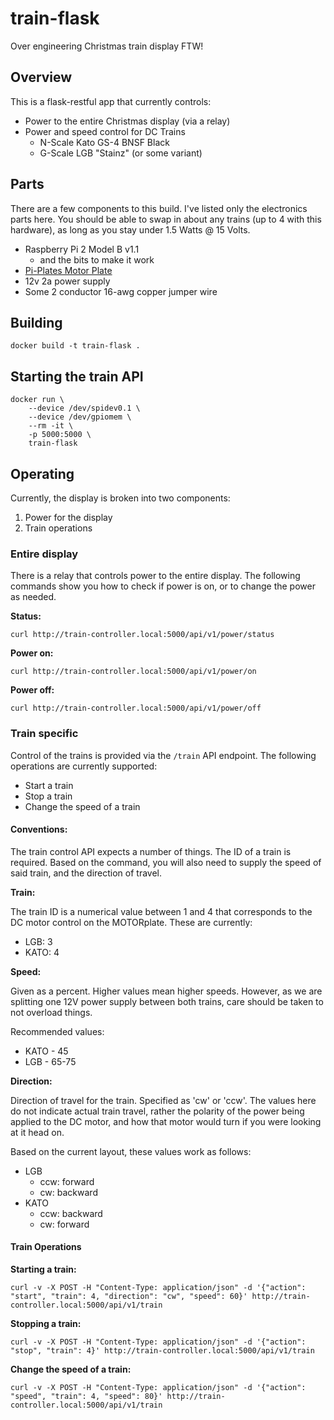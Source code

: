 # train-flask

Over engineering Christmas train display FTW!

## Overview

This is a flask-restful app that currently controls:

* Power to the entire Christmas display (via a relay)
* Power and speed control for DC Trains
    - N-Scale Kato GS-4 BNSF Black
    - G-Scale LGB "Stainz" (or some variant)

## Parts

There are a few components to this build. I've listed only the electronics parts here. You should be able to swap in about any trains (up to 4 with this hardware), as long as you stay under 1.5 Watts @ 15 Volts.

* Raspberry Pi 2 Model B v1.1
    - and the bits to make it work
* [Pi-Plates Motor Plate](http://pi-plates.com/motorr1/)
* 12v 2a power supply
* Some 2 conductor 16-awg copper jumper wire

## Building

```
docker build -t train-flask .
```

## Starting the train API

```
docker run \
    --device /dev/spidev0.1 \
    --device /dev/gpiomem \
    --rm -it \
    -p 5000:5000 \
    train-flask
```

## Operating

Currently, the display is broken into two components:

1. Power for the display
2. Train operations

### Entire display

There is a relay that controls power to the entire display. The following commands show you how to check if power is on, or to change the power as needed.

__Status:__
```
curl http://train-controller.local:5000/api/v1/power/status
```

__Power on:__
```
curl http://train-controller.local:5000/api/v1/power/on
```

__Power off:__
```
curl http://train-controller.local:5000/api/v1/power/off
```

### Train specific

Control of the trains is provided via the ```/train``` API endpoint. The following operations are currently supported:

* Start a train
* Stop a train
* Change the speed of a train

#### Conventions:

The train control API expects a number of things. The ID of a train is required. Based on the command, you will also need to supply the speed of said train, and the direction of travel.

__Train:__

The train ID is a numerical value between 1 and 4 that corresponds to the DC motor control on the MOTORplate. These are currently:

* LGB:      3
* KATO:     4

__Speed:__

Given as a percent. Higher values mean higher speeds. However, as we are splitting one 12V power supply between both trains, care should be taken to not overload things.

Recommended values:

* KATO - 45
* LGB - 65-75

__Direction:__

Direction of travel for the train. Specified as 'cw' or 'ccw'. The values here do not indicate actual train travel, rather the polarity of the power being applied to the DC motor, and how that motor would turn if you were looking at it head on.

Based on the current layout, these values work as follows:

* LGB
    - ccw:  forward
    - cw:   backward
* KATO
    - ccw:  backward
    - cw:   forward

#### Train Operations

__Starting a train:__

```
curl -v -X POST -H "Content-Type: application/json" -d '{"action": "start", "train": 4, "direction": "cw", "speed": 60}' http://train-controller.local:5000/api/v1/train
```

__Stopping a train:__

```
curl -v -X POST -H "Content-Type: application/json" -d '{"action": "stop", "train": 4}' http://train-controller.local:5000/api/v1/train
```

__Change the speed of a train:__

```
curl -v -X POST -H "Content-Type: application/json" -d '{"action": "speed", "train": 4, "speed": 80}' http://train-controller.local:5000/api/v1/train
```

